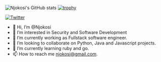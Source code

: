 ![Njokosi's GitHub stats](https://github-readme-stats.vercel.app/api?username=njokosi&show_icons=true&theme=algolia&count_private=true)
[![trophy](https://github-profile-trophy.vercel.app/?username=njokosi)](https://github.com/njokosi/github-profile-trophy)


[![Twitter](https://img.shields.io/twitter/url/https/twitter.com/njokosi.svg?style=social&label=Follow%20njokosi)](https://twitter.com/njokosi)

- 👋 Hi, I’m @Njokosi
- 👀 I’m interested in Security and Software Development
- 🌱 I’m currently working as Fullstack software engineer.
- 💞️ I’m looking to collaborate on Python, Java and Javascript projects.
- 🌱 I’m currently learning ruby and go.
- 📫 How to reach me njokosi@gmail.com.
<!---
Njokosi/Njokosi is a ✨ special ✨ repository because its `README.md` (this file) appears on your GitHub profile.
You can click the Preview link to take a look at your changes.
--->
